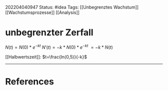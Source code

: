 202204040947
Status: #idea
Tags: [[Unbegrenztes Wachstum]] [[Wachstumsprozesse]] [[Analysis]]

# unbegrenzter Zerfall
$N(t)=N(0)*e^{-kt}$
$N'(t)=-k*N(0)*e^{-kt}$
		$=-k*N(t)$

[[Halbwertszeit]]:
$t=\frac{ln(0,5)}{-k}$

___
# References
